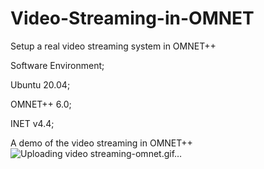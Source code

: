 # Video-Streaming-in-OMNET
Setup a real video streaming system in OMNET++

Software Environment;

Ubuntu 20.04;

OMNET++ 6.0;

INET v4.4;

A demo of the video streaming in OMNET++
![Uploading video streaming-omnet.gif…]()
